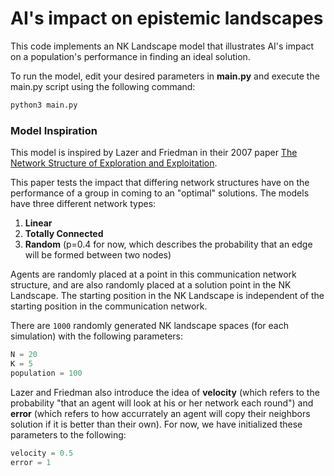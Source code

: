 # AI's impact on epistemic landscapes
This code implements an NK Landscape model that illustrates AI's impact on a population's performance in finding an ideal solution.

To run the model, edit your desired parameters in **main.py** and execute the main.py script using the following command:
```bash
python3 main.py
```

### Model Inspiration
This model is inspired by Lazer and Friedman in their 2007 paper [The Network Structure of Exploration and Exploitation](https://doi.org/10.2189/asqu.52.4.667).

This paper tests the impact that differing network structures have on the performance of a group in coming to an "optimal" solutions. The models have three different network types:
1. **Linear** 
2. **Totally Connected**
3. **Random** (p=0.4 for now, which describes the probability that an edge will be formed between two nodes)

Agents are randomly placed at a point in this communication network structure, and are also randomly placed at a solution point in the NK Landscape. The starting position in the NK Landscape is independent of the starting position in the communication network. 

There are `1000` randomly generated NK landscape spaces (for each simulation) with the following parameters:
```python
N = 20
K = 5
population = 100
```

Lazer and Friedman also introduce the idea of **velocity** (which refers to the probability "that an agent will look at his or her network each round") and **error** (which refers to how accurrately an agent will copy their neighbors solution if it is better than their own). For now, we have initialized these parameters to the following:
```python
velocity = 0.5
error = 1
```

